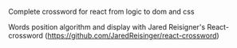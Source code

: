 Complete crossword for react from logic to dom and css

Words position algorithm and display with Jared Reisigner's React-crossword (https://github.com/JaredReisinger/react-crossword)
